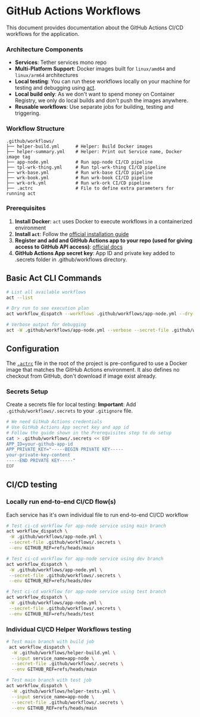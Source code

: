 # GitHub Actions Workflows

This document provides documentation about the GitHub Actions CI/CD workflows for the  application.

### Architecture Components

- **Services**: Tether services mono repo
- **Multi-Platform Support**: Docker images built for `linux/amd64` and `linux/arm64` architectures
- **Local testing**: You can run these workflows locally on your machine for testing and debugging using [act](https://github.com/nektos/act).
- **Local build only**: As we don't want to spend money on Container Registry, we only do local builds and don't push the images anywhere.
- **Reusable workflows**: Use separate jobs for building, testing and triggering.

### Workflow Structure

```
.github/workflows/
├── helper-build.yml      # Helper: Build Docker images
├── helper-summary.yml    # Helper: Print out Service name, Docker image tag  
├── app-node.yml          # Run app-node CI/CD pipeline
├── tpl-wrk-thing.yml     # Run tpl-wrk-thing CI/CD pipeline
├── wrk-base.yml          # Run wrk-base CI/CD pipeline
├── wrk-book.yml          # Run wrk-book CI/CD pipeline
├── wrk-ork.yml           # Run wrk-ork CI/CD pipeline
├── .actrc                # File to define extra parameters for running act
```

### Prerequisites

1. **Install Docker**: `act` uses Docker to execute workflows in a containerized environment
2. **Install `act`**: Follow the [official installation guide](https://github.com/nektos/act#installation)
3. **Register and add and GitHub Actions app to your repo (used for giving access to GitHub API access)**: [official docs](https://docs.github.com/en/apps/creating-github-apps/registering-a-github-app/registering-a-github-app)
4. **GitHub Actions App secret key**: App ID and private key added to .secrets folder in .github/workflows directory.

## Basic Act CLI Commands

```bash
# List all available workflows
act --list

# Dry run to see execution plan
act workflow_dispatch --workflows .github/workflows/app-node.yml --dry-run

# Verbose output for debugging
act -W .github/workflows/app-node.yml --verbose --secret-file .github/workflows/.secrets
```

## Configuration

The [`.actrc`](./.actrc) file in the root of the project is pre-configured to use a Docker image that matches the GitHub Actions environment. It also defines no checkout from GitHub, don't download if image exist already.

### Secrets Setup

Create a secrets file for local testing:
**Important**: Add `.github/workflows/.secrets` to your `.gitignore` file.

```bash
# We need GitHub Actions credentials
# Use GitHub Actions App secret key and app id
# Follow the guide shown in the Prerequisites step to do setup
cat > .github/workflows/.secrets << EOF
APP_ID=your-github-app-id
APP_PRIVATE_KEY="-----BEGIN PRIVATE KEY-----
your-private-key-content
-----END PRIVATE KEY-----"
EOF
```

## CI/CD testing

### Locally run end-to-end CI/CD flow(s)
Each service has it's own individual file to run end-to-end CI/CD workflow

```bash
# Test ci-cd workflow for app-node service using main branch
act workflow_dispatch \
 -W .github/workflows/app-node.yml \
 --secret-file .github/workflows/.secrets \
 --env GITHUB_REF=refs/heads/main

# Test ci-cd workflow for app-node service using dev branch
act workflow_dispatch \
 -W .github/workflows/app-node.yml \
 --secret-file .github/workflows/.secrets \
 --env GITHUB_REF=refs/heads/dev

# Test ci-cd workflow for app-node service using test branch
act workflow_dispatch \
 -W .github/workflows/app-node.yml \
 --secret-file .github/workflows/.secrets \
 --env GITHUB_REF=refs/heads/test
```

### Individual CI/CD Helper Workflows testing

```bash
# Test main branch with build job
 act workflow_dispatch \
  -W .github/workflows/helper-build.yml \
  --input service_name=app-node \
  --secret-file .github/workflows/.secrets \
  --env GITHUB_REF=refs/heads/main

# Test main branch with test job
act workflow_dispatch \
  -W .github/workflows/helper-tests.yml \
  --input service_name=app-node \
  --secret-file .github/workflows/.secrets \
  --env GITHUB_REF=refs/heads/main
```
